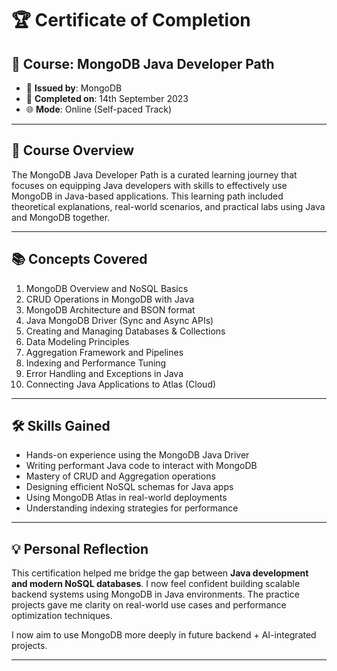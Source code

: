 # 🏆 Certificate of Completion

## 📘 Course: **MongoDB Java Developer Path**

- 🏫 **Issued by**: MongoDB 
- 📅 **Completed on**: 14th September 2023  
- 🌐 **Mode**: Online (Self-paced Track)

---

## 🧠 Course Overview

The MongoDB Java Developer Path is a curated learning journey that focuses on equipping Java developers with skills to effectively use MongoDB in Java-based applications. This learning path included theoretical explanations, real-world scenarios, and practical labs using Java and MongoDB together.

---

## 📚 Concepts Covered

1. MongoDB Overview and NoSQL Basics  
2. CRUD Operations in MongoDB with Java  
3. MongoDB Architecture and BSON format  
4. Java MongoDB Driver (Sync and Async APIs)  
5. Creating and Managing Databases & Collections  
6. Data Modeling Principles  
7. Aggregation Framework and Pipelines  
8. Indexing and Performance Tuning  
9. Error Handling and Exceptions in Java  
10. Connecting Java Applications to Atlas (Cloud)

---

## 🛠️ Skills Gained

- Hands-on experience using the MongoDB Java Driver  
- Writing performant Java code to interact with MongoDB  
- Mastery of CRUD and Aggregation operations  
- Designing efficient NoSQL schemas for Java apps  
- Using MongoDB Atlas in real-world deployments  
- Understanding indexing strategies for performance  

---

## 💡 Personal Reflection

This certification helped me bridge the gap between **Java development and modern NoSQL databases**. I now feel confident building scalable backend systems using MongoDB in Java environments. The practice projects gave me clarity on real-world use cases and performance optimization techniques.

I now aim to use MongoDB more deeply in future backend + AI-integrated projects.

---

